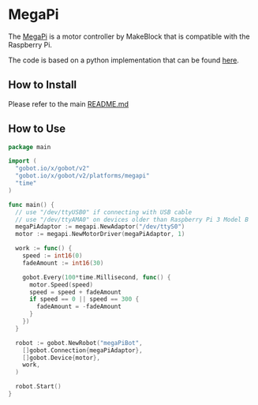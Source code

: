 # MegaPi

The [MegaPi](http://learn.makeblock.com/en/megapi/) is a motor controller by MakeBlock that is compatible with the
Raspberry Pi.

The code is based on a python implementation that can be found [here](https://github.com/Makeblock-official/PythonForMegaPi).

## How to Install

Please refer to the main [README.md](https://github.com/hybridgroup/gobot/blob/release/README.md)

## How to Use

```go
package main

import (
  "gobot.io/x/gobot/v2"
  "gobot.io/x/gobot/v2/platforms/megapi"
  "time"
)

func main() {
  // use "/dev/ttyUSB0" if connecting with USB cable
  // use "/dev/ttyAMA0" on devices older than Raspberry Pi 3 Model B
  megaPiAdaptor := megapi.NewAdaptor("/dev/ttyS0")
  motor := megapi.NewMotorDriver(megaPiAdaptor, 1)

  work := func() {
    speed := int16(0)
    fadeAmount := int16(30)

    gobot.Every(100*time.Millisecond, func() {
      motor.Speed(speed)
      speed = speed + fadeAmount
      if speed == 0 || speed == 300 {
        fadeAmount = -fadeAmount
      }
    })
  }

  robot := gobot.NewRobot("megaPiBot",
    []gobot.Connection{megaPiAdaptor},
    []gobot.Device{motor},
    work,
  )

  robot.Start()
}
```
